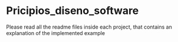 # Pricipios_diseno_software
Please read all the readme files inside each project, that contains an explanation of the implemented example